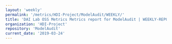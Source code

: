 ```yaml
---
layout: 'weekly'
permalink: '/metrics/HDI-Project/ModelAudit/WEEKLY/'
title: 'DAI Lab OSS Metrics Metrics report for ModelAudit | WEEKLY-REPORT-2019-03-24'
organization: 'HDI-Project'
repository: 'ModelAudit'
current_date: '2019-03-24'
---
```

